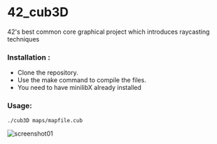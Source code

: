 # 42_cub3D
42's best common core graphical project which introduces raycasting techniques

### Installation :
- Clone the repository.
- Use the make command to compile the files.
- You need to have minilibX already installed

### Usage:
```./cub3D maps/mapfile.cub```

![screenshot01](https://imgur.com/eoUeu5T)
